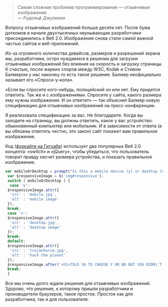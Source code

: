 <blockquote>
  Самая сложная проблема программирования — отзывчивые изображения

  <footer>
    — <cite>Рудольф Джулиани</cite>
  </footer>
</blockquote>

Вопросу отзывчивых изображений больше десяти лет. После бума доткомов в начале двухтысячных неунывающие разработчики присоединились к <nobr>Веб 2.0</nobr>. Изображения снова стали самой важной частью сайтов и веб-приложений.

Из-за огромного количества девайсов, размеров и разрешений экрана мы, разработчики, остро нуждаемся в решении для загрузки отзывчивых изображений без влияния на скорость и загрузку страницы. К счастью, после жарких споров между W3C, Kodak и Стивом Балмером у нас наконец-то есть такое решение. Балмер неофициально называет его «Спроси-у-копа».

«Если вы спросите кого-нибудь, полицейский он или нет. Ему придется ответить. Так же и с изображениями. Спросите у сайта, какого размера ему нужны изображения. И он ответит» — так объяснил Балмер новую спецификацию для отзывчивых изображений на пресс-конференции.

Я реализовала спецификацию за вас. Не благодарите. Когда вы заходите на страницу, вы должны ответить, какое у вас устройство: обыкновенный компьютер или мобильник. И в зависимости от ответа (а вы обязаны ответить честно, это закон) сайт покажет вам правильное изображение.

Код ([форкайте на Гитхабе](https://github.com/cssperverts/Ask-a-Cop-Responsive-Images-Solution)) использует два популярных <nobr>Веб 2.0</nobr> концепта: «switch» и «jQuery», чтобы убедиться, что пользователь говорит правду насчет размера устройства, и показать правильное изображение.

```javascript
var mobileOrDesktop = prompt("Is this a mobile device (y) or desktop (n)? y/n");
 var $responsiveImage = $('img#responsive');
 switch ( mobileOrDesktop ) {
  case 'y':
 $responsiveImage.attr({
  'src' : 'mobile.jpg',
  'alt' : 'mobile image'
 });
 break;
 case 'n':
 $responsiveImage.attr({
  'src' : 'desktop.jpg',
  'alt' : 'desktop image'
 });
 break;
 default:
 $responsiveImage.attr({
  'src' : 'trojanhorse.jpg',
  'alt' : 'hack the planet'
 });
 $responsiveImage.after('<h1>TOLD YA TO CHOOSE Y OR NO BUT YOU DIDN\'T SO<br />~ * V I R U S * ~');
 break;
 }
```

Все мы очень долго ждали решения для отзывчивых изображений. Здорово, что решение, к которому пришли разработчики и производители браузеров, такое простое. Простое как для разработчика, так и для пользователя.
